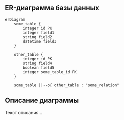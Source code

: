 ## ER-диаграмма базы данных

```mermaid
erDiagram
    some_table {
        integer id PK
        integer field1
        string field2
        datetime field3
    }
    
    other_table {
        integer id PK
        string field4
        boolean field5
        integer some_table_id FK
    }

    some_table ||--o{ other_table : "some_relation"

```

## Описание диаграммы
Текст описания...